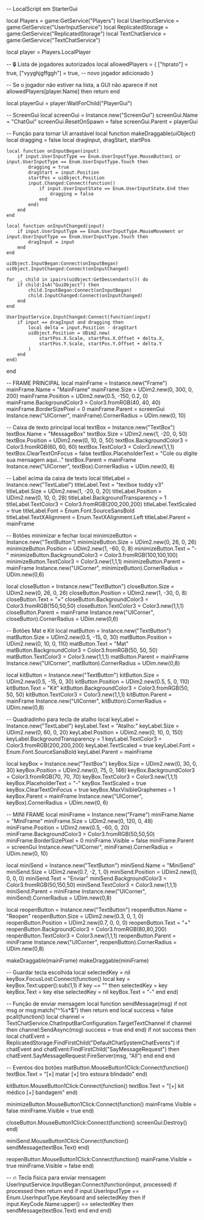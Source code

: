 -- LocalScript em StarterGui

local Players = game:GetService("Players")
local UserInputService = game:GetService("UserInputService")
local ReplicatedStorage = game:GetService("ReplicatedStorage")
local TextChatService = game:GetService("TextChatService")

local player = Players.LocalPlayer

-- 🔒 Lista de jogadores autorizados
local allowedPlayers = {
    ["hprato"] = true,
    ["vyyghjgffggh"] = true, -- novo jogador adicionado
}

-- Se o jogador não estiver na lista, a GUI não aparece
if not allowedPlayers[player.Name] then
    return
end

local playerGui = player:WaitForChild("PlayerGui")

-- ScreenGui
local screenGui = Instance.new("ScreenGui")
screenGui.Name = "ChatGui"
screenGui.ResetOnSpawn = false
screenGui.Parent = playerGui

-- Função para tornar UI arrastável
local function makeDraggable(uiObject)
    local dragging = false
    local dragInput, dragStart, startPos

    local function onInputBegan(input)
        if input.UserInputType == Enum.UserInputType.MouseButton1 or input.UserInputType == Enum.UserInputType.Touch then
            dragging = true
            dragStart = input.Position
            startPos = uiObject.Position
            input.Changed:Connect(function()
                if input.UserInputState == Enum.UserInputState.End then
                    dragging = false
                end
            end)
        end
    end

    local function onInputChanged(input)
        if input.UserInputType == Enum.UserInputType.MouseMovement or input.UserInputType == Enum.UserInputType.Touch then
            dragInput = input
        end
    end

    uiObject.InputBegan:Connect(onInputBegan)
    uiObject.InputChanged:Connect(onInputChanged)

    for _, child in ipairs(uiObject:GetDescendants()) do
        if child:IsA("GuiObject") then
            child.InputBegan:Connect(onInputBegan)
            child.InputChanged:Connect(onInputChanged)
        end
    end

    UserInputService.InputChanged:Connect(function(input)
        if input == dragInput and dragging then
            local delta = input.Position - dragStart
            uiObject.Position = UDim2.new(
                startPos.X.Scale, startPos.X.Offset + delta.X,
                startPos.Y.Scale, startPos.Y.Offset + delta.Y
            )
        end
    end)
end

-- FRAME PRINCIPAL
local mainFrame = Instance.new("Frame")
mainFrame.Name = "MainFrame"
mainFrame.Size = UDim2.new(0, 300, 0, 200)
mainFrame.Position = UDim2.new(0.5, -150, 0.2, 0)
mainFrame.BackgroundColor3 = Color3.fromRGB(40, 40, 40)
mainFrame.BorderSizePixel = 0
mainFrame.Parent = screenGui
Instance.new("UICorner", mainFrame).CornerRadius = UDim.new(0, 10)

-- Caixa de texto principal
local textBox = Instance.new("TextBox")
textBox.Name = "MessageBox"
textBox.Size = UDim2.new(1, -20, 0, 50)
textBox.Position = UDim2.new(0, 10, 0, 50)
textBox.BackgroundColor3 = Color3.fromRGB(60, 60, 60)
textBox.TextColor3 = Color3.new(1,1,1)
textBox.ClearTextOnFocus = false
textBox.PlaceholderText = "Cole ou digite sua mensagem aqui..."
textBox.Parent = mainFrame
Instance.new("UICorner", textBox).CornerRadius = UDim.new(0, 8)

-- Label acima da caixa de texto
local titleLabel = Instance.new("TextLabel")
titleLabel.Text = "textbox toddy v3"
titleLabel.Size = UDim2.new(1, -20, 0, 20)
titleLabel.Position = UDim2.new(0, 10, 0, 28)
titleLabel.BackgroundTransparency = 1
titleLabel.TextColor3 = Color3.fromRGB(200,200,200)
titleLabel.TextScaled = true
titleLabel.Font = Enum.Font.SourceSansBold
titleLabel.TextXAlignment = Enum.TextXAlignment.Left
titleLabel.Parent = mainFrame

-- Botões minimizar e fechar
local minimizeButton = Instance.new("TextButton")
minimizeButton.Size = UDim2.new(0, 26, 0, 26)
minimizeButton.Position = UDim2.new(1, -60, 0, 8)
minimizeButton.Text = "-"
minimizeButton.BackgroundColor3 = Color3.fromRGB(100,100,100)
minimizeButton.TextColor3 = Color3.new(1,1,1)
minimizeButton.Parent = mainFrame
Instance.new("UICorner", minimizeButton).CornerRadius = UDim.new(0,6)

local closeButton = Instance.new("TextButton")
closeButton.Size = UDim2.new(0, 26, 0, 26)
closeButton.Position = UDim2.new(1, -30, 0, 8)
closeButton.Text = "×"
closeButton.BackgroundColor3 = Color3.fromRGB(150,50,50)
closeButton.TextColor3 = Color3.new(1,1,1)
closeButton.Parent = mainFrame
Instance.new("UICorner", closeButton).CornerRadius = UDim.new(0,6)

-- Botões Mat e Kit
local matButton = Instance.new("TextButton")
matButton.Size = UDim2.new(0.5, -15, 0, 30)
matButton.Position = UDim2.new(0, 10, 0, 110)
matButton.Text = "Mat"
matButton.BackgroundColor3 = Color3.fromRGB(50, 50, 50)
matButton.TextColor3 = Color3.new(1,1,1)
matButton.Parent = mainFrame
Instance.new("UICorner", matButton).CornerRadius = UDim.new(0,8)

local kitButton = Instance.new("TextButton")
kitButton.Size = UDim2.new(0.5, -15, 0, 30)
kitButton.Position = UDim2.new(0.5, 5, 0, 110)
kitButton.Text = "Kit"
kitButton.BackgroundColor3 = Color3.fromRGB(50, 50, 50)
kitButton.TextColor3 = Color3.new(1,1,1)
kitButton.Parent = mainFrame
Instance.new("UICorner", kitButton).CornerRadius = UDim.new(0,8)

-- Quadradinho para tecla de atalho
local keyLabel = Instance.new("TextLabel")
keyLabel.Text = "Atalho:"
keyLabel.Size = UDim2.new(0, 60, 0, 20)
keyLabel.Position = UDim2.new(0, 10, 0, 150)
keyLabel.BackgroundTransparency = 1
keyLabel.TextColor3 = Color3.fromRGB(200,200,200)
keyLabel.TextScaled = true
keyLabel.Font = Enum.Font.SourceSansBold
keyLabel.Parent = mainFrame

local keyBox = Instance.new("TextBox")
keyBox.Size = UDim2.new(0, 30, 0, 30)
keyBox.Position = UDim2.new(0, 75, 0, 146)
keyBox.BackgroundColor3 = Color3.fromRGB(70, 70, 70)
keyBox.TextColor3 = Color3.new(1,1,1)
keyBox.PlaceholderText = "-"
keyBox.TextScaled = true
keyBox.ClearTextOnFocus = true
keyBox.MaxVisibleGraphemes = 1
keyBox.Parent = mainFrame
Instance.new("UICorner", keyBox).CornerRadius = UDim.new(0, 6)

-- MINI FRAME
local miniFrame = Instance.new("Frame")
miniFrame.Name = "MiniFrame"
miniFrame.Size = UDim2.new(0, 120, 0, 48)
miniFrame.Position = UDim2.new(0.5, -60, 0, 20)
miniFrame.BackgroundColor3 = Color3.fromRGB(50,50,50)
miniFrame.BorderSizePixel = 0
miniFrame.Visible = false
miniFrame.Parent = screenGui
Instance.new("UICorner", miniFrame).CornerRadius = UDim.new(0, 10)

local miniSend = Instance.new("TextButton")
miniSend.Name = "MiniSend"
miniSend.Size = UDim2.new(0.7, -2, 1, 0)
miniSend.Position = UDim2.new(0, 0, 0, 0)
miniSend.Text = "Enviar"
miniSend.BackgroundColor3 = Color3.fromRGB(50,150,50)
miniSend.TextColor3 = Color3.new(1,1,1)
miniSend.Parent = miniFrame
Instance.new("UICorner", miniSend).CornerRadius = UDim.new(0,8)

local reopenButton = Instance.new("TextButton")
reopenButton.Name = "Reopen"
reopenButton.Size = UDim2.new(0.3, 0, 1, 0)
reopenButton.Position = UDim2.new(0.7, 0, 0, 0)
reopenButton.Text = "+"
reopenButton.BackgroundColor3 = Color3.fromRGB(80,80,200)
reopenButton.TextColor3 = Color3.new(1,1,1)
reopenButton.Parent = miniFrame
Instance.new("UICorner", reopenButton).CornerRadius = UDim.new(0,8)

makeDraggable(mainFrame)
makeDraggable(miniFrame)

-- Guardar tecla escolhida
local selectedKey = nil
keyBox.FocusLost:Connect(function()
    local key = keyBox.Text:upper():sub(1,1)
    if key ~= "" then
        selectedKey = key
        keyBox.Text = key
    else
        selectedKey = nil
        keyBox.Text = "-"
    end
end)

-- Função de enviar mensagem
local function sendMessage(msg)
    if not msg or msg:match("^%s*$") then return end
    local success = false
    pcall(function()
        local channel = TextChatService.ChatInputBarConfiguration.TargetTextChannel
        if channel then
            channel:SendAsync(msg)
            success = true
        end
    end)
    if not success then
        local chatEvent = ReplicatedStorage:FindFirstChild("DefaultChatSystemChatEvents")
        if chatEvent and chatEvent:FindFirstChild("SayMessageRequest") then
            chatEvent.SayMessageRequest:FireServer(msg, "All")
        end
    end
end

-- Eventos dos botões
matButton.MouseButton1Click:Connect(function()
    textBox.Text = "[×] matar [×] tiro estoura blindado"
end)

kitButton.MouseButton1Click:Connect(function()
    textBox.Text = "[+] kit médico [+] bandagem"
end)

minimizeButton.MouseButton1Click:Connect(function()
    mainFrame.Visible = false
    miniFrame.Visible = true
end)

closeButton.MouseButton1Click:Connect(function()
    screenGui:Destroy()
end)

miniSend.MouseButton1Click:Connect(function()
    sendMessage(textBox.Text)
end)

reopenButton.MouseButton1Click:Connect(function()
    mainFrame.Visible = true
    miniFrame.Visible = false
end)

-- 🔥 Tecla física para enviar mensagem
UserInputService.InputBegan:Connect(function(input, processed)
    if processed then return end
    if input.UserInputType == Enum.UserInputType.Keyboard and selectedKey then
        if input.KeyCode.Name:upper() == selectedKey then
            sendMessage(textBox.Text)
        end
    end
end)

